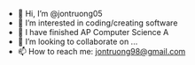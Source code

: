 - 👋 Hi, I’m @jontruong05
- 👀 I’m interested in coding/creating software
- 🌱 I have finished AP Computer Science A
- 💞️ I’m looking to collaborate on ...
- 📫 How to reach me: jontruong98@gmail.com 

<!---
jontruong05/jontruong05 is a ✨ special ✨ repository because its `README.md` (this file) appears on your GitHub profile.
You can click the Preview link to take a look at your changes.
--->
